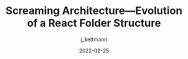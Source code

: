---
author: j_kettmann
date: 2022-02-25
permalink: false
publisher: thepracticaldev
tags:
  - react
  - architecture
target_url: https://dev.to/profydev/screaming-architecture-evolution-of-a-react-folder-structure-4g25
title: Screaming Architecture—Evolution of a React Folder Structure
---
